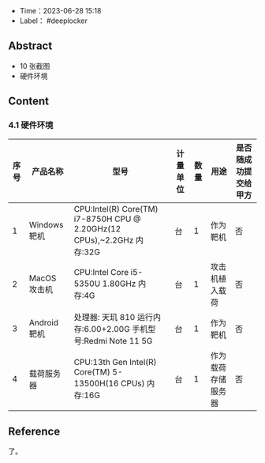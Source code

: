 - Time：2023-06-28 15:18
- Label： #deeplocker

## Abstract

- 10 张截图
- 硬件环境

## Content

### 4.1 硬件环境

| 序号 | 产品名称     | 型号                                                                   | 计量单位 | 数量 | 用途           | 是否随成功提交给甲方 |
| ---- | ------------ | ---------------------------------------------------------------------- | -------- | ---- | -------------- | -------------------- |
| 1    | Windows 靶机 | CPU:Intel(R) Core(TM) i7-8750H CPU @ 2.20GHz(12 CPUs),~2.2GHz 内存:32G | 台       | 1    | 作为靶机       | 否                   |
| 2    | MacOS 攻击机 | CPU:Intel Core i5-5350U 1.80GHz 内存:4G                                | 台       | 1    | 攻击机植入载荷 | 否                   |
| 3    | Android 靶机 | 处理器: 天玑 810 运行内存:6.00+2.00G 手机型号:Redmi Note 11 5G         | 台       | 1    | 作为靶机       | 否                   |
| 4    | 载荷服务器   | CPU:13th Gen Intel(R) Core(TM) 5-13500H(16 CPUs) 内存:16G              | 台       | 1    | 作为载荷存储服务器 | 否                   |

## Reference
了。